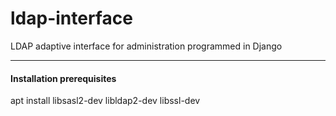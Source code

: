 # ldap-interface
LDAP adaptive interface for administration programmed in Django

----------------------------------

#### Installation prerequisites

apt install libsasl2-dev libldap2-dev libssl-dev